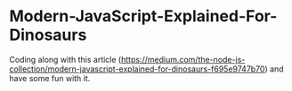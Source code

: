 # Modern-JavaScript-Explained-For-Dinosaurs

Coding along with this article (https://medium.com/the-node-js-collection/modern-javascript-explained-for-dinosaurs-f695e9747b70) and have some fun with it. 
